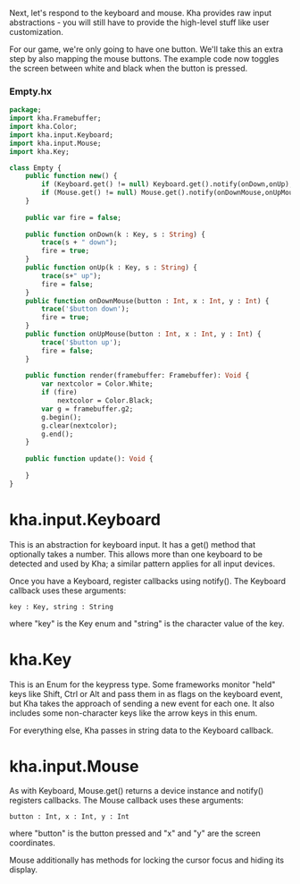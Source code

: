 Next, let's respond to the keyboard and mouse. Kha provides raw input abstractions - you will still have to provide the high-level stuff like user customization.

For our game, we're only going to have one button. We'll take this an extra step by also mapping the mouse buttons. The example code now toggles the screen between white and black when the button is pressed.

### Empty.hx
```haxe
package;
import kha.Framebuffer;
import kha.Color;
import kha.input.Keyboard;
import kha.input.Mouse;
import kha.Key;

class Empty {
	public function new() {
		if (Keyboard.get() != null) Keyboard.get().notify(onDown,onUp);
		if (Mouse.get() != null) Mouse.get().notify(onDownMouse,onUpMouse, null, null);
	}
	
	public var fire = false;
	
	public function onDown(k : Key, s : String) {
		trace(s + " down");
		fire = true;
	}
	public function onUp(k : Key, s : String) {
		trace(s+" up");
		fire = false;
	}
	public function onDownMouse(button : Int, x : Int, y : Int) {
		trace('$button down');
		fire = true;
	}
	public function onUpMouse(button : Int, x : Int, y : Int) {
		trace('$button up');
		fire = false;
	}
	
	public function render(framebuffer: Framebuffer): Void {
		var nextcolor = Color.White;
		if (fire) 
			nextcolor = Color.Black;
		var g = framebuffer.g2;
		g.begin();
		g.clear(nextcolor);
		g.end();
	}
	
	public function update(): Void {
		
	}
}
```

# kha.input.Keyboard

This is an abstraction for keyboard input. It has a get() method that optionally takes a number. This allows more than one keyboard to be detected and used by Kha; a similar pattern applies for all input devices.

Once you have a Keyboard, register callbacks using notify(). The Keyboard callback uses these arguments:

    key : Key, string : String 

where "key" is the Key enum and "string" is the character value of the key.

# kha.Key

This is an Enum for the keypress type. Some frameworks monitor "held" keys like Shift, Ctrl or Alt and pass them in as flags on the keyboard event, but Kha takes the approach of sending a new event for each one. It also includes some non-character keys like the arrow keys in this enum. 

For everything else, Kha passes in string data to the Keyboard callback.

# kha.input.Mouse

As with Keyboard, Mouse.get() returns a device instance and notify() registers callbacks. The Mouse callback uses these arguments:

    button : Int, x : Int, y : Int 
    
where "button" is the button pressed and "x" and "y" are the screen coordinates.

Mouse additionally has methods for locking the cursor focus and hiding its display.